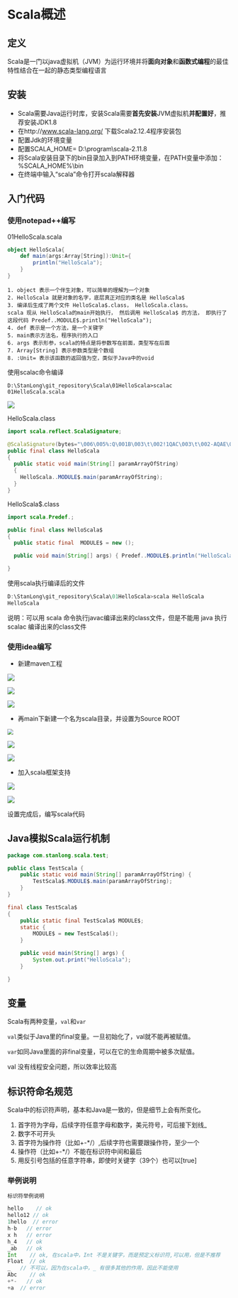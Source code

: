 # Scala概述

## 定义

Scala是一门以java虚拟机（JVM）为运行环境并将**面向对象**和**函数式编程**的最佳特性结合在一起的静态类型编程语言

## 安装

- Scala需要Java运行时库，安装Scala需要**首先安装**JVM虚拟机**并配置好**，推荐安装JDK1.8
- 在http://www.scala-lang.org/ 下载Scala2.12.4程序安装包
- 配置Jdk的环境变量
- 配置SCALA_HOME= D:\program\scala-2.11.8
- 将Scala安装目录下的bin目录加入到PATH环境变量，在PATH变量中添加：%SCALA_HOME%\bin
- 在终端中输入“scala”命令打开scala解释器

## 入门代码

### 使用notepad++编写

01HelloScala.scala

```scala
object HelloScala{
    def main(args:Array[String]):Unit={
        println("HelloScala");
    }
}
```


```
1. object 表示一个伴生对象，可以简单的理解为一个对象
2. HelloScala 就是对象的名字，底层真正对应的类名是 HelloScala$
3. 编译后生成了两个文件 HelloScala$.class， HelloScala.class。 
scala 现从 HelloScala的main开始执行， 然后调用 HelloScala$ 的方法， 即执行了这段代码 Predef..MODULE$.println("HelloScala");
4. def 表示是一个方法，是一个关键字
5. main表示方法名，程序执行的入口
6. args 表示形参，scala的特点是将参数写在前面，类型写在后面
7. Array[String] 表示参数类型是个数组
8. :Unit= 表示该函数的返回值为空，类似于Java中的void
```

使用scalac命令编译

```
D:\StanLong\git_repository\Scala\01HelloScala>scalac 01HelloScala.scala
```

![](./doc/02.png)

HelloScala.class

```java
import scala.reflect.ScalaSignature;

@ScalaSignature(bytes="\006\005%:Q\001B\003\t\002!1QAC\003\t\002-AQAE\001\005\002MAQ\001F\001\005\002U\t!\002S3mY>\0346-\0317b\025\0051\021a\002\037f[B$\030PP\002\001!\tI\021!D\001\006\005)AU\r\0347p'\016\fG.Y\n\003\0031\001\"!\004\t\016\0039Q\021aD\001\006g\016\fG.Y\005\003#9\021a!\0218z%\0264\027A\002\037j]&$h\bF\001\t\003\021i\027-\0338\025\005YI\002CA\007\030\023\tAbB\001\003V]&$\b\"\002\016\004\001\004Y\022\001B1sON\0042!\004\017\037\023\tibBA\003BeJ\f\027\020\005\002 M9\021\001\005\n\t\003C9i\021A\t\006\003G\035\ta\001\020:p_Rt\024BA\023\017\003\031\001&/\0323fM&\021q\005\013\002\007'R\024\030N\\4\013\005\025r\001")
public final class HelloScala
{
  public static void main(String[] paramArrayOfString)
  {
    HelloScala..MODULE$.main(paramArrayOfString);
  }
}
```

HelloScala$.class

```java
import scala.Predef.;

public final class HelloScala$
{
  public static final  MODULE$ = new ();

  public void main(String[] args) { Predef..MODULE$.println("HelloScala"); }

}
```

使用scala执行编译后的文件

```scala
D:\StanLong\git_repository\Scala\01HelloScala>scala HelloScala
HelloScala
```

说明：可以用 scala 命令执行javac编译出来的class文件，但是不能用 java 执行 scalac 编译出来的class文件

### 使用idea编写

- 新建maven工程

![](./doc/03.png)

![](./doc/04.png)



![](./doc/05.png)

- 再main下新建一个名为scala目录，并设置为Source ROOT

<img src="./doc/06.png" style="zoom: 80%;" />

![](./doc/07.png)

![](./doc/08.png)

- 加入scala框架支持

![](./doc/09.png)

![](./doc/10.png)

设置完成后，编写scala代码

## Java模拟Scala运行机制

```java
package com.stanlong.scala.test;

public class TestScala {
    public static void main(String[] paramArrayOfString) {
        TestScala$.MODULE$.main(paramArrayOfString);
    }
}

final class TestScala$
{
    public static final TestScala$ MODULE$;
    static {
        MODULE$ = new TestScala$();
    }

    public void main(String[] args) {
        System.out.print("HelloScala");
    }

}
```

## 变量

Scala有两种变量，`val`和`var`

`val`类似于Java里的final变量。一旦初始化了，val就不能再被赋值。

`var`如同Java里面的非final变量，可以在它的生命周期中被多次赋值。

val 没有线程安全问题，所以效率比较高

## 标识符命名规范

Scala中的标识符声明，基本和Java是一致的，但是细节上会有所变化。

1. 首字符为字母，后续字符任意字母和数字，美元符号，可后接下划线_
2. 数字不可开头
3. 首字符为操作符（比如+-*/）,后续字符也需要跟操作符，至少一个
4. 操作符（比如+-*/）不能在标识符中间和最后
5. 用反引号包括的任意字符串，即使时关键字（39个）也可以[true]

### 举例说明

```scala
标识符举例说明

hello    // ok
hello12 // ok
1hello  // error
h-b   // error
x h   // error
h_4   // ok
_ab   // ok
Int    // ok, 在scala中，Int 不是关键字，而是预定义标识符,可以用，但是不推荐
Float  // ok
_   // 不可以，因为在scala中，_ 有很多其他的作用，因此不能使用
Abc    // ok
+*-   // ok
+a  // error
```



